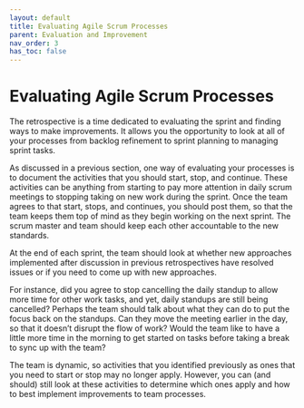 ```yaml
---
layout: default
title: Evaluating Agile Scrum Processes
parent: Evaluation and Improvement
nav_order: 3
has_toc: false
---
```


# Evaluating Agile Scrum Processes

The retrospective is a time dedicated to evaluating the sprint and finding ways to make improvements. It allows you the opportunity to look at all of your 
processes from backlog refinement to sprint planning to managing sprint tasks.

As discussed in a previous section, one way of evaluating your processes is to document the activities that you should start, stop, and continue. 
These activities can be anything from starting to pay more attention in daily scrum meetings to stopping taking on new work during the sprint. Once the 
team agrees to that start, stops, and continues, you should post them, so that the team keeps them top of mind as they begin working on the next sprint. 
The scrum master and team should keep each other accountable to the new standards.

At the end of each sprint, the team should look at whether new approaches implemented after discussion in previous retrospectives have resolved issues or if you 
need to come up with new approaches. 

For instance, did you agree to stop cancelling the daily standup to allow more time for other work tasks, and yet, daily standups are 
still being cancelled? Perhaps the team should talk about what they can do to put the focus back on the standups. Can they move the meeting earlier in the day, 
so that it doesn’t disrupt the flow of work? Would the team like to have a little more time in the morning to get started on tasks before taking a break 
to sync up with the team?

The team is dynamic, so activities that you identified previously as ones that you need to start or stop may no longer apply. However, you can (and should) 
still look at these activities to determine which ones apply and how to best implement improvements to team processes.

